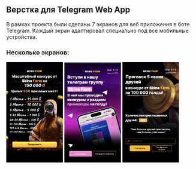 ## Верстка для Telegram Web App

В рамках проекта были сделаны 7 экранов для веб приложения в боте Telegram. Каждый экран адаптировал специально под все мобильные устройства.

### Несколько экранов:
<img src="https://github.com/nikita-shalamov/nikita-shalamov.github.io/blob/main/telegram_app/photos/photo1.png" width="30%"> <img src="https://github.com/nikita-shalamov/nikita-shalamov.github.io/blob/main/telegram_app/photos/photo2.png" width="30%"> <img src="https://github.com/nikita-shalamov/nikita-shalamov.github.io/blob/main/telegram_app/photos/photo3.png" width="30%">
